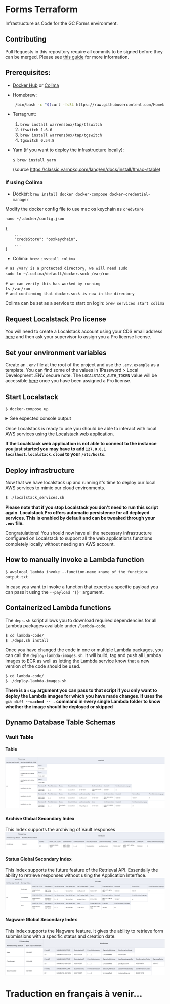 # Forms Terraform

Infrastructure as Code for the GC Forms environment.

## Contributing

Pull Requests in this repository require all commits to be signed before they can be merged. Please see [this guide](https://docs.github.com/en/github/authenticating-to-github/managing-commit-signature-verification) for more information.

## Prerequisites:

- [Docker Hub](https://docs.docker.com/desktop/mac/install/) or [Colima](https://github.com/abiosoft/colima)

- Homebrew:

  ```bash
   /bin/bash -c "$(curl -fsSL https://raw.githubusercontent.com/Homebrew/install/HEAD/install.sh)"
  ```

- Terragrunt:

  1. `brew install warrensbox/tap/tfswitch`
  1. `tfswitch 1.6.6`
  1. `brew install warrensbox/tap/tgswitch`
  1. `tgswitch 0.54.8`

- Yarn (if you want to deploy the infrastructure locally):

  ```shell
  $ brew install yarn
  ```

  (source https://classic.yarnpkg.com/lang/en/docs/install/#mac-stable)

### If using Colima

- Docker: `brew install docker docker-compose docker-credential-manager`

Modify the docker config file to use mac os keychain as `credStore`

```shell
nano ~/.docker/config.json

{
    ...
    "credsStore": "osxkeychain",
    ...
}
```

- Colima: `brew insteall colima`

```shell
# as /var/ is a protected directory, we will need sudo
sudo ln ~/.colima/default/docker.sock /var/run

# we can verify this has worked by running
ls /var/run
# and confirming that docker.sock is now in the directory
```

Colima can be set as a service to start on login: `brew services start colima`

## Request Localstack Pro license

You will need to create a Localstack account using your CDS email address [here](https://app.localstack.cloud/sign-in) and then ask your supervisor to assign you a Pro license license.

## Set your environment variables

Create an `.env` file at the root of the project and use the `.env.example` as a template. You can find some of the values in 1Password > Local Development .ENV secure note. 
The `LOCALSTACK_AUTH_TOKEN` value will be accessible [here](https://app.localstack.cloud/workspace/auth-token) once you have been assigned a Pro license.

## Start Localstack

```shell
$ docker-compose up
```

<details>
<summary>See expected console output</summary>

```shell
[+] Building 0.0s (0/0)
[+] Running 2/2
 ✔ Network forms-terraform_default  Created                                                                               0.1s
 ✔ Container GCForms_LocalStack     Created                                                                               0.1s
Attaching to GCForms_LocalStack
GCForms_LocalStack  |
GCForms_LocalStack  | LocalStack version: 3.2.1.dev20240306170817
GCForms_LocalStack  | LocalStack Docker container id: 00e39dc6785e
GCForms_LocalStack  | LocalStack build date: 2024-03-06
GCForms_LocalStack  | LocalStack build git hash: 93fc329
GCForms_LocalStack  |
GCForms_LocalStack  | 2024-03-27T14:11:56.175  INFO --- [  MainThread] l.bootstrap.licensingv2    : Successfully requested and activated new license <license_identifier>:pro 🔑✅
GCForms_LocalStack  | 2024-03-27T14:11:58.611  INFO --- [  MainThread] l.p.snapshot.plugins       : registering ON_STARTUP load strategy
GCForms_LocalStack  | 2024-03-27T14:11:59.649  INFO --- [  MainThread] l.p.snapshot.plugins       : registering SCHEDULED save strategy
GCForms_LocalStack  | 2024-03-27T14:11:59.713  INFO --- [  MainThread] l.extensions.platform      : loaded 0 extensions
GCForms_LocalStack  | 2024-03-27T14:12:00.097  INFO --- [-functhread4] hypercorn.error            : Running on https://0.0.0.0:4566 (CTRL + C to quit)
GCForms_LocalStack  | 2024-03-27T14:12:00.097  INFO --- [-functhread4] hypercorn.error            : Running on https://0.0.0.0:4566 (CTRL + C to quit)
GCForms_LocalStack  | 2024-03-27T14:12:00.098  INFO --- [-functhread4] hypercorn.error            : Running on https://0.0.0.0:443 (CTRL + C to quit)
GCForms_LocalStack  | 2024-03-27T14:12:00.098  INFO --- [-functhread4] hypercorn.error            : Running on https://0.0.0.0:443 (CTRL + C to quit)
GCForms_LocalStack  | 2024-03-27T14:12:00.316  INFO --- [  MainThread] localstack.utils.bootstrap : Execution of "start_runtime_components" took 602.48ms
GCForms_LocalStack  | Ready.
GCForms_LocalStack  | 2024-03-27T14:12:03.093  INFO --- [  MainThread] l.p.snapshot.plugins       : restoring state of all services on startup
```

</details>

Once Localstack is ready to use you should be able to interact with local AWS services using the [Localstack web application](https://app.localstack.cloud/inst/default/resources).

**If the Localstack web application is not able to connect to the instance you just started you may have to add `127.0.0.1 localhost.localstack.cloud` to your `/etc/hosts`.**

## Deploy infrastructure

Now that we have localstack up and running it's time to deploy our local AWS services to mimic our cloud environments.

```shell
$ ./localstack_services.sh
```

**Please note that if you stop Localstack you don't need to run this script again.**
**Localstack Pro offers automatic persistence for all deployed services. This is enabled by default and can be tweaked through your `.env` file.**

Congratulations! You should now have all the necessary infrastructure configured on Localstack to support all the web applications functions completely locally without needing an AWS account.

## How to manually invoke a Lambda function

```shell
$ awslocal lambda invoke --function-name <name_of_the_function> output.txt
```

In case you want to invoke a function that expects a specific payload you can pass it using the `--payload '{}'` argument.

## Containerized Lambda functions

The `deps.sh` script allows you to download required dependencies for all Lambda packages available under `/lambda-code`.

```shell
$ cd lambda-code/
$ ./deps.sh install
```

Once you have changed the code in one or multiple Lambda packages, you can call the `deploy-lambda-images.sh`. It will build, tag and push all Lambda images to ECR as well as letting the Lambda service know that a new version of the code should be used.

```shell
$ cd lambda-code/
$ ./deploy-lambda-images.sh
```

**There is a `skip` argument you can pass to that script if you only want to deploy the Lambda images for which you have made changes. It uses the `git diff --cached -- .` command in every single Lambda folder to know whether the image should be deployed or skipped**

## Dynamo Database Table Schemas

### Vault Table

#### Table

![Vault Table](./readme_images/Vault.png)

#### Archive Global Secondary Index

This Index supports the archiving of Vault responses
![Archive GSI](./readme_images/GSI_Vault_Archive.png)

#### Status Global Secondary Index

This Index supports the future feature of the Retrieval API. Essentially the ability to retrieve responses without using the Application Interface.
![Status Index](./readme_images/GSI_Vault_Status.png)

#### Nagware Global Secondary Index

This Index supports the Nagware feature. It gives the ability to retrieve form submissions with a specific status and creation date.
![Nagware Index](./readme_images/GSI_Vault_Nagware.png)

# Traduction en français à venir...